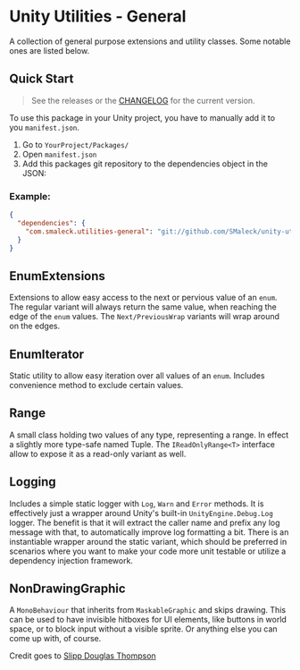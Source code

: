 # Unity Utilities - General
A collection of general purpose extensions and utility classes. Some notable ones are listed below.

## Quick Start
> See the releases or the [CHANGELOG](./Packages/com.smaleck.utilities-general/CHANGELOG.md) for the current version.

To use this package in your Unity project, you have to manually add it to you `manifest.json`.

1. Go to `YourProject/Packages/`
2. Open `manifest.json`
3. Add this packages git repository to the dependencies object in the JSON:

### Example:
```json
{
  "dependencies": {
    "com.smaleck.utilities-general": "git://github.com/SMaleck/unity-utilities-general.git#v1.0.0"
  }
}
```

## EnumExtensions
Extensions to allow easy access to the next or pervious value of an `enum`.
The regular variant will always return the same value, when reaching the edge of the `enum` values. 
The `Next/PreviousWrap` variants will wrap around on the edges.

## EnumIterator
Static utility to allow easy iteration over all values of an `enum`. 
Includes convenience method to exclude certain values.

## Range
A small class holding two values of any type, representing a range. In effect a slightly more type-safe named Tuple.
The `IReadOnlyRange<T>` interface allow to expose it as a read-only variant as well.

## Logging
Includes a simple static logger with `Log`, `Warn` and `Error` methods. It is effectively just a wrapper around Unity's built-in `UnityEngine.Debug.Log` logger.
The benefit is that it will extract the caller name and prefix any log message with that, to automatically improve log formatting a bit. There is an instantiable wrapper around the static variant, which should be preferred in scenarios where you want to make your code more unit testable or utilize a dependency injection framework.

## NonDrawingGraphic
A `MonoBehaviour` that inherits from `MaskableGraphic` and skips drawing. This can be used to have invisible hitboxes for UI elements, like buttons in world space, or to block input without a visible sprite. Or anything else you can come up with, of course.

Credit goes to [Slipp Douglas Thompson](https://gist.github.com/capnslipp/349c18283f2fea316369)
